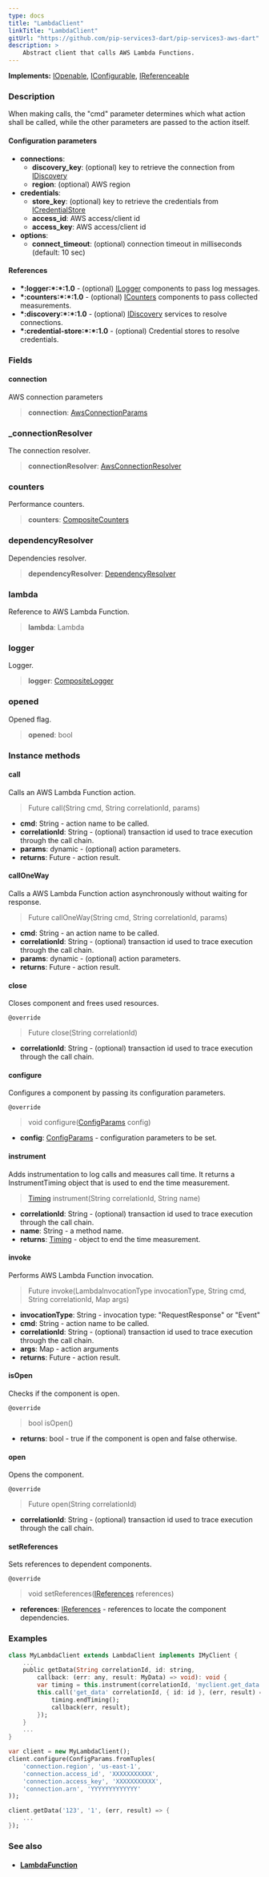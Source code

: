 ```yaml
---
type: docs
title: "LambdaClient"
linkTitle: "LambdaClient"
gitUrl: "https://github.com/pip-services3-dart/pip-services3-aws-dart"
description: >
    Abstract client that calls AWS Lambda Functions.
---
```


**Implements:** [IOpenable](../../../commons/run/iopenable), [IConfigurable](../../../commons/config/iconfigurable), [IReferenceable](../../../commons/refer/ireferenceable)

### Description

When making calls, the "cmd" parameter determines which what action shall be called, while the 
other parameters are passed to the action itself.


#### Configuration parameters

- **connections**:                   
    - **discovery_key**: (optional) key to retrieve the connection from [IDiscovery](../../../components/connect/idiscovery)
    - **region**: (optional) AWS region
- **credentials**:    
    - **store_key**: (optional) key to retrieve the credentials from [ICredentialStore](../../../components/auth/icredential_store)
    - **access_id**: AWS access/client id
    - **access_key**: AWS access/client id
- **options**:
    - **connect_timeout**: (optional) connection timeout in milliseconds (default: 10 sec)

#### References
- **\*:logger:\*:\*:1.0** - (optional) [ILogger](../../../components/log/ilogger) components to pass log messages.
- **\*:counters:\*:\*:1.0** - (optional) [ICounters](../../../components/count/icounters) components to pass collected measurements.
- **\*:discovery:\*:\*:1.0** - (optional) [IDiscovery](../../../components/connect/idiscovery) services to resolve connections.
- **\*:credential-store:\*:\*:1.0** - (optional) Credential stores to resolve credentials.


### Fields

<span class="hide-title-link">

#### connection
AWS connection parameters
> **connection**: [AwsConnectionParams](../../connect/aws_connection_params)

### _connectionResolver
The connection resolver.
> **connectionResolver**: [AwsConnectionResolver](../../connect/aws_connection_resolver)

### counters
Performance counters.
> **counters**: [CompositeCounters](../../../components/count/composite_counters)


### dependencyResolver
Dependencies resolver.
> **dependencyResolver**: [DependencyResolver](../../../commons/refer/dependency_resolver)

### lambda
Reference to AWS Lambda Function.
> **lambda**: Lambda

### logger
Logger.
> **logger**: [CompositeLogger](../../../components/log/composite_logger)

### opened
Opened flag.
> **opened**: bool

</span>

### Instance methods

#### call
Calls an AWS Lambda Function action.

> Future call(String cmd, String correlationId, params)

- **cmd**: String - action name to be called.
- **correlationId**: String - (optional) transaction id used to trace execution through the call chain.
- **params**: dynamic - (optional) action parameters.
- **returns**: Future - action result.


#### callOneWay
Calls a AWS Lambda Function action asynchronously without waiting for response.

> Future callOneWay(String cmd, String correlationId, params)

- **cmd**: String - an action name to be called.
- **correlationId**: String - (optional) transaction id used to trace execution through the call chain.
- **params**: dynamic - (optional) action parameters.
- **returns**: Future - action result.

#### close
Closes component and frees used resources.

`@override`
> Future close(String correlationId)

- **correlationId**: String - (optional) transaction id used to trace execution through the call chain.

#### configure
Configures a component by passing its configuration parameters.

`@override`
> void configure([ConfigParams](../../../commons/config/config_params) config)

- **config**: [ConfigParams](../../../commons/config/config_params) - configuration parameters to be set.

#### instrument
Adds instrumentation to log calls and measures call time.
It returns a InstrumentTiming object that is used to end the time measurement.

> [Timing](../../../components/count/timing) instrument(String correlationId, String name) 

- **correlationId**: String - (optional) transaction id used to trace execution through the call chain.
- **name**: String - a method name.
- **returns**: [Timing](../../../components/count/timing) - object to end the time measurement.

#### invoke
Performs AWS Lambda Function invocation.

> Future invoke(LambdaInvocationType invocationType, String cmd, String correlationId, Map args)

- **invocationType**: String - invocation type: "RequestResponse" or "Event"
- **cmd**: String - action name to be called.
- **correlationId**: String - (optional) transaction id used to trace execution through the call chain.
- **args**: Map - action arguments
- **returns**: Future - action result.

#### isOpen
Checks if the component is open.

`@override`
> bool isOpen()

- **returns**: bool - true if the component is open and false otherwise.

#### open
Opens the component.

`@override`
> Future open(String correlationId)

- **correlationId**: String - (optional) transaction id used to trace execution through the call chain.

#### setReferences
Sets references to dependent components.

`@override`
> void setReferences([IReferences](../../../commons/refer/ireferences) references)

- **references**: [IReferences](../../../commons/refer/ireferences) - references to locate the component dependencies.


### Examples

```dart
class MyLambdaClient extends LambdaClient implements IMyClient {
    ...
    public getData(String correlationId, id: string,
        callback: (err: any, result: MyData) => void): void {
        var timing = this.instrument(correlationId, 'myclient.get_data');
        this.call('get_data' correlationId, { id: id }, (err, result) => {
            timing.endTiming();
            callback(err, result);
        });
    }
    ...
}

var client = new MyLambdaClient();
client.configure(ConfigParams.fromTuples(
    'connection.region', 'us-east-1',
    'connection.access_id', 'XXXXXXXXXXX',
    'connection.access_key', 'XXXXXXXXXXX',
    'connection.arn', 'YYYYYYYYYYYYY'
));

client.getData('123', '1', (err, result) => {
    ...
});
```

### See also
- #### [LambdaFunction](../../containers/lambda_function)
